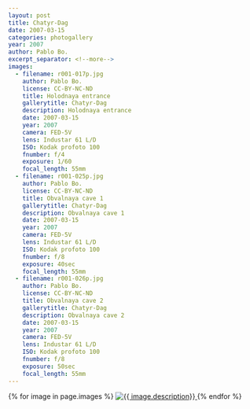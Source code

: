 ```yaml
---
layout: post
title: Chatyr-Dag
date: 2007-03-15
categories: photogallery
year: 2007
author: Pablo Bo.
excerpt_separator: <!--more-->
images:
  - filename: r001-017p.jpg
    author: Pablo Bo.
    license: CC-BY-NC-ND
    title: Holodnaya entrance
    gallerytitle: Chatyr-Dag
    description: Holodnaya entrance
    date: 2007-03-15
    year: 2007
    camera: FED-5V
    lens: Industar 61 L/D
    ISO: Kodak profoto 100
    fnumber: f/4
    exposure: 1/60
    focal_length: 55mm
  - filename: r001-025p.jpg
    author: Pablo Bo.
    license: CC-BY-NC-ND
    title: Obvalnaya cave 1
    gallerytitle: Chatyr-Dag
    description: Obvalnaya cave 1
    date: 2007-03-15
    year: 2007
    camera: FED-5V
    lens: Industar 61 L/D
    ISO: Kodak profoto 100
    fnumber: f/8
    exposure: 40sec
    focal_length: 55mm
  - filename: r001-026p.jpg
    author: Pablo Bo.
    license: CC-BY-NC-ND
    title: Obvalnaya cave 2
    gallerytitle: Chatyr-Dag
    description: Obvalnaya cave 2
    date: 2007-03-15
    year: 2007
    camera: FED-5V
    lens: Industar 61 L/D
    ISO: Kodak profoto 100
    fnumber: f/8
    exposure: 50sec
    focal_length: 55mm
---
```

<div id="gallery2007" >
{% for image in page.images %}
<a class="img-responsive" href="{{ site.url }}/photo_{{image.filename}}">
<img class="img-responsive" src="{{ site.url }}/images/gallery/{{ page.year }}/{{ page.title }}/thumb/thumb_{{ image.filename }}" alt="{{ image.description}}">
</a>
{% endfor %}
</div>
<!-- bower:js -->
<script src="{{ site.url }}/dist_jg/js/jquery.js"></script>
<script src="{{ site.url }}/dist_jg/js/jquery.justifiedGallery.js"></script>
<!-- endbower -->
<script>
$("#gallery2007").justifiedGallery({rowHeight: 220, lastRow: 'nojustify', margins: 2});
</script>
<!--more-->
